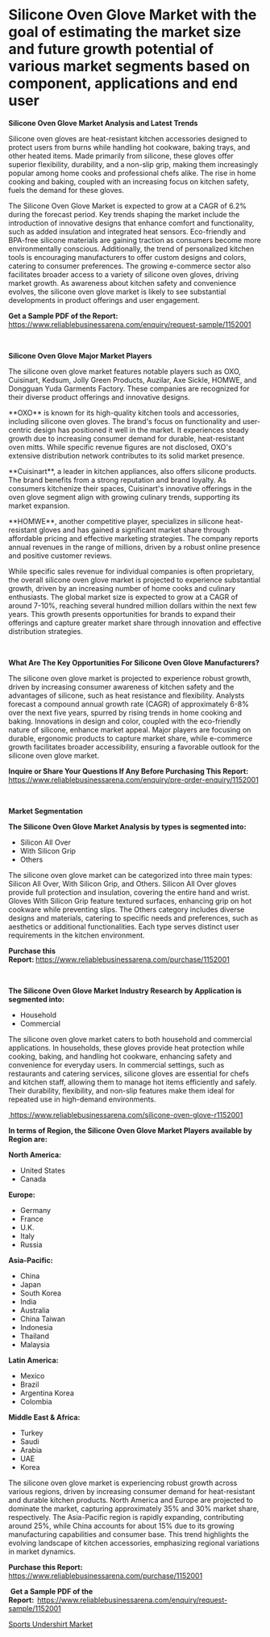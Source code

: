 <p><h1>Silicone Oven Glove Market with the goal of estimating the market size and future growth potential of various market segments based on component, applications and end user</h1></p><p><strong>Silicone Oven Glove Market Analysis and Latest Trends</strong></p>
<p><p>Silicone oven gloves are heat-resistant kitchen accessories designed to protect users from burns while handling hot cookware, baking trays, and other heated items. Made primarily from silicone, these gloves offer superior flexibility, durability, and a non-slip grip, making them increasingly popular among home cooks and professional chefs alike. The rise in home cooking and baking, coupled with an increasing focus on kitchen safety, fuels the demand for these gloves.</p><p>The Silicone Oven Glove Market is expected to grow at a CAGR of 6.2% during the forecast period. Key trends shaping the market include the introduction of innovative designs that enhance comfort and functionality, such as added insulation and integrated heat sensors. Eco-friendly and BPA-free silicone materials are gaining traction as consumers become more environmentally conscious. Additionally, the trend of personalized kitchen tools is encouraging manufacturers to offer custom designs and colors, catering to consumer preferences. The growing e-commerce sector also facilitates broader access to a variety of silicone oven gloves, driving market growth. As awareness about kitchen safety and convenience evolves, the silicone oven glove market is likely to see substantial developments in product offerings and user engagement.</p></p>
<p><strong>Get a Sample PDF of the Report:&nbsp;</strong> <a href="https://www.reliablebusinessarena.com/enquiry/request-sample/1152001?utm_campaign=2110&utm_medium=2&utm_source=Github&utm_content=ia&utm_term=07022025&utm_id=silicone-oven-glove">https://www.reliablebusinessarena.com/enquiry/request-sample/1152001</a></p>
<p>&nbsp;</p>
<p><strong>Silicone Oven Glove Major Market Players</strong></p>
<p><p>The silicone oven glove market features notable players such as OXO, Cuisinart, Kedsum, Jolly Green Products, Auzilar, Axe Sickle, HOMWE, and Dongguan Yuda Garments Factory. These companies are recognized for their diverse product offerings and innovative designs.</p><p>**OXO** is known for its high-quality kitchen tools and accessories, including silicone oven gloves. The brand's focus on functionality and user-centric design has positioned it well in the market. It experiences steady growth due to increasing consumer demand for durable, heat-resistant oven mitts. While specific revenue figures are not disclosed, OXO's extensive distribution network contributes to its solid market presence.</p><p>**Cuisinart**, a leader in kitchen appliances, also offers silicone products. The brand benefits from a strong reputation and brand loyalty. As consumers kitchenize their spaces, Cuisinart's innovative offerings in the oven glove segment align with growing culinary trends, supporting its market expansion.</p><p>**HOMWE**, another competitive player, specializes in silicone heat-resistant gloves and has gained a significant market share through affordable pricing and effective marketing strategies. The company reports annual revenues in the range of millions, driven by a robust online presence and positive customer reviews.</p><p>While specific sales revenue for individual companies is often proprietary, the overall silicone oven glove market is projected to experience substantial growth, driven by an increasing number of home cooks and culinary enthusiasts. The global market size is expected to grow at a CAGR of around 7-10%, reaching several hundred million dollars within the next few years. This growth presents opportunities for brands to expand their offerings and capture greater market share through innovation and effective distribution strategies.</p></p>
<p>&nbsp;</p>
<p><strong>What Are The Key Opportunities For Silicone Oven Glove Manufacturers?</strong></p>
<p><p>The silicone oven glove market is projected to experience robust growth, driven by increasing consumer awareness of kitchen safety and the advantages of silicone, such as heat resistance and flexibility. Analysts forecast a compound annual growth rate (CAGR) of approximately 6-8% over the next five years, spurred by rising trends in home cooking and baking. Innovations in design and color, coupled with the eco-friendly nature of silicone, enhance market appeal. Major players are focusing on durable, ergonomic products to capture market share, while e-commerce growth facilitates broader accessibility, ensuring a favorable outlook for the silicone oven glove market.</p></p>
<p><strong>Inquire or Share Your Questions If Any Before Purchasing This Report:</strong> <a href="https://www.reliablebusinessarena.com/enquiry/pre-order-enquiry/1152001?utm_campaign=2110&utm_medium=2&utm_source=Github&utm_content=ia&utm_term=07022025&utm_id=silicone-oven-glove">https://www.reliablebusinessarena.com/enquiry/pre-order-enquiry/1152001</a></p>
<p>&nbsp;</p>
<p><strong>Market Segmentation</strong></p>
<p><strong>The Silicone Oven Glove Market Analysis by types is segmented into:</strong></p>
<p><ul><li>Silicon All Over</li><li>With Silicon Grip</li><li>Others</li></ul></p>
<p><p>The silicone oven glove market can be categorized into three main types: Silicon All Over, With Silicon Grip, and Others. Silicon All Over gloves provide full protection and insulation, covering the entire hand and wrist. Gloves With Silicon Grip feature textured surfaces, enhancing grip on hot cookware while preventing slips. The Others category includes diverse designs and materials, catering to specific needs and preferences, such as aesthetics or additional functionalities. Each type serves distinct user requirements in the kitchen environment.</p></p>
<p><strong>Purchase this Report:&nbsp;</strong><a href="https://www.reliablebusinessarena.com/purchase/1152001?utm_campaign=2110&utm_medium=2&utm_source=Github&utm_content=ia&utm_term=07022025&utm_id=silicone-oven-glove">https://www.reliablebusinessarena.com/purchase/1152001</a></p>
<p>&nbsp;</p>
<p><strong>The Silicone Oven Glove Market Industry Research by Application is segmented into:</strong></p>
<p><ul><li>Household</li><li>Commercial</li></ul></p>
<p><p>The silicone oven glove market caters to both household and commercial applications. In households, these gloves provide heat protection while cooking, baking, and handling hot cookware, enhancing safety and convenience for everyday users. In commercial settings, such as restaurants and catering services, silicone gloves are essential for chefs and kitchen staff, allowing them to manage hot items efficiently and safely. Their durability, flexibility, and non-slip features make them ideal for repeated use in high-demand environments.</p></p>
<p><a href="https://www.reliablebusinessarena.com/silicone-oven-glove-r1152001?utm_campaign=2110&utm_medium=2&utm_source=Github&utm_content=ia&utm_term=07022025&utm_id=silicone-oven-glove">&nbsp;https://www.reliablebusinessarena.com/silicone-oven-glove-r1152001</a></p>
<p><strong>In terms of Region, the Silicone Oven Glove Market Players available by Region are:</strong></p>
<p>
    <p> <strong> North America: </strong>
        <ul>
            <li>United States</li>
            <li>Canada</li>
        </ul>
        </p> 
    <p> <strong> Europe: </strong>
        <ul>
            <li>Germany</li>
            <li>France</li>
            <li>U.K.</li>
            <li>Italy</li>
            <li>Russia</li>
        </ul>
        </p> 
    <p> <strong> Asia-Pacific: </strong>
        <ul>
            <li>China</li>
            <li>Japan</li>
            <li>South Korea</li>
            <li>India</li>
            <li>Australia</li>
            <li>China Taiwan</li>
            <li>Indonesia</li>
            <li>Thailand</li>
            <li>Malaysia</li>
        </ul>
        </p> 
    <p> <strong> Latin America: </strong>
        <ul>
            <li>Mexico</li>
            <li>Brazil</li>
            <li>Argentina Korea</li>
            <li>Colombia</li>
        </ul>
        </p> 
    <p> <strong> Middle East & Africa: </strong>
        <ul>
            <li>Turkey</li>
            <li>Saudi</li>
            <li>Arabia</li>
            <li>UAE</li>
            <li>Korea</li>
        </ul>
    </p>
    </p>
<p><p>The silicone oven glove market is experiencing robust growth across various regions, driven by increasing consumer demand for heat-resistant and durable kitchen products. North America and Europe are projected to dominate the market, capturing approximately 35% and 30% market share, respectively. The Asia-Pacific region is rapidly expanding, contributing around 25%, while China accounts for about 15% due to its growing manufacturing capabilities and consumer base. This trend highlights the evolving landscape of kitchen accessories, emphasizing regional variations in market dynamics.</p></p>
<p><strong>Purchase this Report: </strong><a href="https://www.reliablebusinessarena.com/purchase/1152001?utm_campaign=2110&utm_medium=2&utm_source=Github&utm_content=ia&utm_term=07022025&utm_id=silicone-oven-glove">https://www.reliablebusinessarena.com/purchase/1152001</a></p>
<p>&nbsp;<strong>Get a Sample PDF of the Report:&nbsp;&nbsp;</strong><a href="https://www.reliablebusinessarena.com/enquiry/request-sample/1152001?utm_campaign=2110&utm_medium=2&utm_source=Github&utm_content=ia&utm_term=07022025&utm_id=silicone-oven-glove">https://www.reliablebusinessarena.com/enquiry/request-sample/1152001</a></p>
<p><strong></strong></p>
<p><p><a href="https://github.com/JakirUddin651/Market-Research-Report-List-1/blob/main/sports-undershirt-market.md?utm_campaign=2110&utm_medium=2&utm_source=Github&utm_content=ia&utm_term=07022025&utm_id=silicone-oven-glove">Sports Undershirt Market</a></p></p>